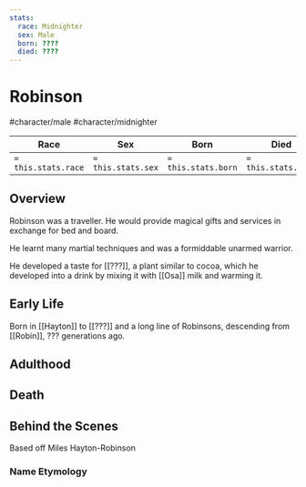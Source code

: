 ```yaml
---
stats:
  race: Midnighter
  sex: Male
  born: ????
  died: ????
---
```


# Robinson
#character/male #character/midnighter 

Race | Sex | Born | Died
-----|-----|------|-----
`= this.stats.race` | `= this.stats.sex` | `= this.stats.born` | `= this.stats.died`

## Overview
Robinson was a traveller. He would provide magical gifts and services in exchange for bed and board.

He learnt many martial techniques and was a formiddable unarmed warrior.

He developed a taste for [[???]], a plant similar to cocoa, which he developed into a drink by mixing it with [[Osa]] milk and warming it.

## Early Life
Born in [[Hayton]] to [[???]] and a long line of Robinsons, descending from [[Robin]], ??? generations ago.

## Adulthood

## Death

## Behind the Scenes
Based off Miles Hayton-Robinson
### Name Etymology
